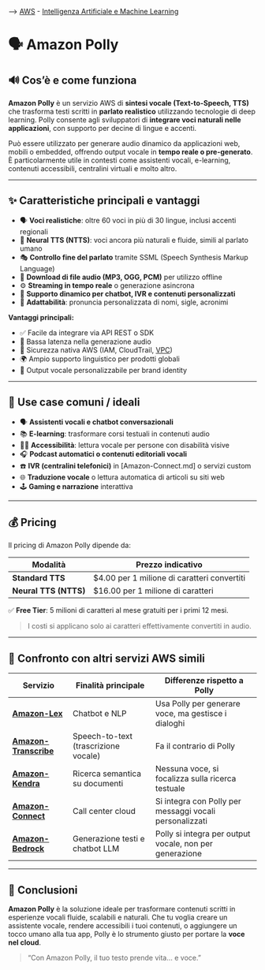 --> [AWS](AWS.md)  -  [Intelligenza Artificiale e Machine Learning](Intelligenza-artificiale-Machine-Learning-e-Analytics.md)
# 🗣️ Amazon Polly

## 🔊 Cos’è e come funziona

**Amazon Polly** è un servizio AWS di **sintesi vocale (Text-to-Speech, TTS)** che trasforma testi scritti in **parlato realistico** utilizzando tecnologie di deep learning. Polly consente agli sviluppatori di **integrare voci naturali nelle applicazioni**, con supporto per decine di lingue e accenti.

Può essere utilizzato per generare audio dinamico da applicazioni web, mobili o embedded, offrendo output vocale in **tempo reale o pre-generato**. È particolarmente utile in contesti come assistenti vocali, e-learning, contenuti accessibili, centralini virtuali e molto altro.

---

## ✨ Caratteristiche principali e vantaggi

- 🗣️ **Voci realistiche**: oltre 60 voci in più di 30 lingue, inclusi accenti regionali
- 🤖 **Neural TTS (NTTS)**: voci ancora più naturali e fluide, simili al parlato umano
- 🎭 **Controllo fine del parlato** tramite SSML (Speech Synthesis Markup Language)
- 💾 **Download di file audio (MP3, OGG, PCM)** per utilizzo offline
- ⚙️ **Streaming in tempo reale** o generazione asincrona
- 🔁 **Supporto dinamico per chatbot, IVR e contenuti personalizzati**
- 🧠 **Adattabilità**: pronuncia personalizzata di nomi, sigle, acronimi

**Vantaggi principali:**

- ✅ Facile da integrare via API REST o SDK
- 🚀 Bassa latenza nella generazione audio
- 🔐 Sicurezza nativa AWS (IAM, CloudTrail, [VPC](Amazon-VPC.md))
- 🌍 Ampio supporto linguistico per prodotti globali
- 💬 Output vocale personalizzabile per brand identity

---

## 🚀 Use case comuni / ideali

- 🗣️ **Assistenti vocali e chatbot conversazionali**
- 📚 **E-learning**: trasformare corsi testuali in contenuti audio
- 🧑‍🦯 **Accessibilità**: lettura vocale per persone con disabilità visive
- 🎧 **Podcast automatici o contenuti editoriali vocali**
- ☎️ **IVR (centralini telefonici)** in [Amazon-Connect.md] o servizi custom
- 🌐 **Traduzione vocale** o lettura automatica di articoli su siti web
- 🕹️ **Gaming e narrazione** interattiva

---

## 💰 Pricing

Il pricing di Amazon Polly dipende da:

| Modalità             | Prezzo indicativo                              |
|----------------------|--------------------------------------------------|
| **Standard TTS**     | $4.00 per 1 milione di caratteri convertiti     |
| **Neural TTS (NTTS)**| $16.00 per 1 milione di caratteri               |

✅ **Free Tier**: 5 milioni di caratteri al mese gratuiti per i primi 12 mesi.

> I costi si applicano solo ai caratteri effettivamente convertiti in audio.


---

## 🔄 Confronto con altri servizi AWS simili

| Servizio               | Finalità principale                     | Differenze rispetto a Polly                              |
|------------------------|------------------------------------------|----------------------------------------------------------|
| **[Amazon-Lex](Amazon-Lex.md)**         | Chatbot e NLP                            | Usa Polly per generare voce, ma gestisce i dialoghi      |
| **[Amazon-Transcribe](Amazon-Transcribe.md)**  | Speech-to-text (trascrizione vocale)    | Fa il contrario di Polly                                 |
| **[Amazon-Kendra](Amazon-Kendra.md)**      | Ricerca semantica su documenti           | Nessuna voce, si focalizza sulla ricerca testuale        |
| **[Amazon-Connect](Amazon-Connect.md)**     | Call center cloud                        | Si integra con Polly per messaggi vocali personalizzati  |
| **[Amazon-Bedrock](Amazon-Bedrock.md)**     | Generazione testi e chatbot LLM          | Polly si integra per output vocale, non per generazione  |

---

## 📌 Conclusioni

**Amazon Polly** è la soluzione ideale per trasformare contenuti scritti in esperienze vocali fluide, scalabili e naturali. Che tu voglia creare un assistente vocale, rendere accessibili i tuoi contenuti, o aggiungere un tocco umano alla tua app, Polly è lo strumento giusto per portare la **voce nel cloud**.

> “Con Amazon Polly, il tuo testo prende vita… e voce.”
